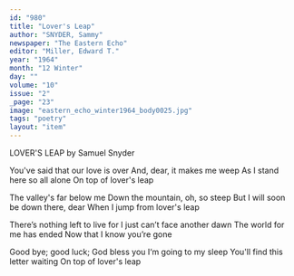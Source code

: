 ```yaml
---
id: "980"
title: "Lover's Leap"
author: "SNYDER, Sammy"
newspaper: "The Eastern Echo"
editor: "Miller, Edward T."
year: "1964"
month: "12 Winter"
day: ""
volume: "10"
issue: "2"
_page: "23"
image: "eastern_echo_winter1964_body0025.jpg"
tags: "poetry"
layout: "item"
---
```

LOVER'S LEAP
by Samuel Snyder

You've said that our love is over
And, dear, it makes me weep
As I stand here so all alone
On top of lover's leap

The valley's far below me
Down the mountain, oh, so steep
But I will soon be down there, dear
When I jump from lover's leap

There’s nothing left to live for
I just can’t face another dawn
The world for me has ended
Now that I know you’re gone

Good bye; good luck; God bless you
I‘m going to my sleep
You'll find this letter waiting
On top of lover's leap
